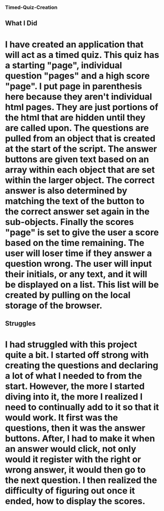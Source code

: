 ### Timed-Quiz-Creation

## What I Did

# I have created an application that will act as a timed quiz. This quiz has a starting "page", individual question "pages" and a high score "page". I put page in parenthesis here because they aren't individual html pages. They are just portions of the html that are hidden until they are called upon. The questions are pulled from an object that is created at the start of the script. The answer buttons are given text based on an array within each object that are set within the larger object. The correct answer is also determined by matching the text of the button to the correct answer set again in the sub-objects. Finally the scores "page" is set to give the user a score based on the time remaining. The user will loser time if they answer a question wrong. The user will input their initials, or any text, and it will be displayed on a list. This list will be created by pulling on the local storage of the browser. 

## Struggles
# I had struggled with this project quite a bit. I started off strong with creating the questions and declaring a lot of what I needed to from the start. However, the more I started diving into it, the more I realized I need to continually add to it so that it would work. It first was the questions, then it was the answer buttons. After, I had to make it when an answer would click, not only would it register with the right or wrong answer, it would then go to the next question. I then realized the difficulty of figuring out once it ended, how to display the scores. 